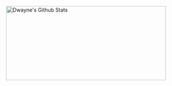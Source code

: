 <!-- <h4>Dwayne Sutherland<h4/>

<h1>London based developer.<h1/>

<br/>
<br/> -->
<img align="center" width="435px" height="203px" alt="Dwayne's Github Stats" src="https://github-readme-stats.vercel.app/api/top-langs/?username=Delta-a-Sierra&layout=compact&show_icons=true&count_private=true&theme=tokyonight" />

